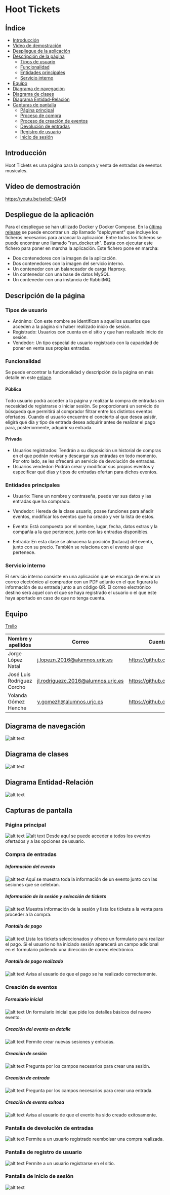 # Hoot Tickets

## Índice
- [Introducción](#introduccion)
- [Vídeo de demostración](#video)
- [Despliegue de la aplicación](#despliegue)
- [Descripción de la página](#descripcion)
  - [Tipos de usuario](#usuarios)
  - [Funcionalidad](#funcionalidad)
  - [Entidades principales](#entidades)
  - [Servicio interno](#servicio)
- [Equipo](#equipo)
- [Diagrama de navegación](#navegacion)
- [Diagrama de clases](#clases)
- [Diagrama Entidad-Relación](#diagramaER)
- [Capturas de pantalla](#capturas)
  - [Página principal](#capturasPrincipal)
  - [Proceso de compra](#capturasCompra)
  - [Proceso de creación de eventos](#capturasCreacion)
  - [Devolución de entradas](#capturasDevolucion)
  - [Registro de usuario](#capturasRegistro)
  - [Inicio de sesión](#capturasLogin)

## Introducción<a name="introduccion"></a>
Hoot Tickets es una página para la compra y venta de entradas de eventos musicales.

## Vídeo de demostración<a name="video"></a>
https://youtu.be/seIpE-QArDI

## Despliegue de la aplicación<a name="despliegue"></a>
Para el despliegue se han utilizado Docker y Docker Compose. En la [última release](https://github.com/Jormii/Hoot-Tickets/releases) se puede encontrar un .zip llamado "deployment" que incluye los ficheros necesarios para arrancar la aplicación. Entre todos los ficheros se puede encontrar uno llamado "run_docker.sh". Basta con ejecutar este fichero para poner en marcha la aplicación. Este fichero pone en marcha:
- Dos contenedores con la imagen de la aplicación.
- Dos contenedores con la imagen del servicio interno.
- Un contenedor con un balanceador de carga Haproxy.
- Un contenedor con una base de datos MySQL.
- Un contenedor con una instancia de RabbitMQ.

## Descripción de la página<a name="descripcion"></a>
### Tipos de usuario<a name="usuarios"></a>
- Anónimo: Con este nombre se identifican a aquellos usuarios que acceden a la página sin haber realizado inicio de sesión.
- Registrado: Usuarios con cuenta en el sitio y que han realizado inicio de sesión.
- Vendedor: Un tipo especial de usuario registrado con la capacidad de poner en venta sus propias entradas.

### Funcionalidad<a name="funcionalidad"></a>
Se puede encontrar la funcionalidad y descripción de la página en más detalle en este [enlace](https://docs.google.com/document/d/1NrD6JB6T7d2Fr4xy9gx2P4ysY2c4kxBIPfvAas6bO0w/edit?usp=sharing).

#### Pública
Todo usuario podrá acceder a la página y realizar la compra de entradas sin necesidad de registrarse o iniciar sesión. Se proporcionará un servicio de búsqueda que permitirá al comprador filtrar entre los distintos eventos ofertados. Cuando el usuario encuentre el concierto al que desea asistir, eligirá qué día y tipo de entrada desea adquirir antes de realizar el pago para, posteriormente, adquirir su entrada.

#### Privada
- Usuarios registrados: Tendrán a su disposición un historial de compras en el que podrán revisar y descargar sus entradas en todo momento. Por otro lado, se les ofrecerá un servicio de devolución de entradas.
- Usuarios vendedor: Podrán crear y modificar sus propios eventos y especificar qué días y tipos de entradas ofertan para dichos eventos.

### Entidades principales<a name="entidades"></a>
- Usuario: Tiene un nombre y contraseña, puede ver sus datos y las entradas que ha comprado.

- Vendedor: Hereda de la clase usuario, posee funciones para añadir eventos, modificar los eventos que ha creado y ver la lista de estos.

- Evento: Está compuesto por el nombre, lugar, fecha, datos extras y la compañía a la que pertenece, junto con las entradas disponibles.

- Entrada: En esta clase se almacena la posición (butaca) del evento, junto con su precio. También se relaciona con el evento al que pertenece.


### Servicio interno<a name="servicio"></a>
El servicio interno consiste en una aplicación que se encarga de enviar un correo electrónico al comprador con un PDF adjunto en el que figurará la información de su entrada junto a un código QR. El correo electrónico destino será aquel con el que se haya registrado el usuario o el que este haya aportado en caso de que no tenga cuenta.

## Equipo<a name="equipo"></a>
[Trello](https://trello.com/b/EhPCgI2B/dad)

Nombre y apellidos | Correo | Cuenta de GitHub
-------------------|----------------------|-----------------
Jorge López Natal | j.lopezn.2016@alumnos.urjc.es | https://github.com/Jormii
José Luis Rodríguez Corcho| jl.rodriguezc.2016@alumnos.urjc.es | https://github.com/huros35
Yolanda Gómez Henche | y.gomezh@alumnos.urjc.es | https://github.com/yolandagomezh

## Diagrama de navegación<a name="navegacion"></a>
![alt text](https://i.imgur.com/5cC7tfw.png "Diagrama de navegación")

## Diagrama de clases<a name="clases"></a>
![alt text](https://i.imgur.com/ayNorJh.png "Diagrama de clases")

## Diagrama Entidad-Relación<a name="diagramaER"></a>
![alt text](https://i.imgur.com/BNdHln5.jpg "Diagrama ER")

## Capturas de pantalla<a name="capturas"></a>
### Página principal<a name="capturasPrincipal"></a>
![alt text](https://i.imgur.com/9LXmk4e.png "Página principal sin haber iniciado sesión")
![alt text](https://i.imgur.com/HxRBtXp.png "Página principal habiendo iniciado sesión")
Desde aquí se puede acceder a todos los eventos ofertados y a las opciones de usuario.

### Compra de entradas<a name="capturasCompra"></a>
##### Información del evento
![alt text](https://i.imgur.com/30ayMr6.png "Información del evento")
Aquí se muestra toda la información de un evento junto con las sesiones que se celebran.

##### Información de la sesión y selección de tickets
![alt text](https://i.imgur.com/7ZRKLMR.png "Sesión y sus tickets")
Muestra información de la sesión y lista los tickets a la venta para proceder a la compra.

##### Pantalla de pago
![alt text](https://i.imgur.com/Kd7LZcH.png "Pantalla de pago")
Lista los tickets seleccionados y ofrece un formulario para realizar el pago. Si el usuario no ha iniciado sesión aparecerá un campo adicional en el formulario pidiendo una dirección de correo electrónico.

##### Pantalla de pago realizado
![alt text](https://i.imgur.com/jmurM6x.png "Pago realizado")
Avisa al usuario de que el pago se ha realizado correctamente.

### Creación de eventos<a name="capturasCreacion"></a>
##### Formulario inicial
![alt text](https://i.imgur.com/kJ4xQ1r.png "Formulario inicial")
Un formulario inicial que pide los detalles básicos del nuevo evento.

##### Creación del evento en detalle
![alt text](https://i.imgur.com/DvBqSUM.png "Creación de evento")
Permite crear nuevas sesiones y entradas.

##### Creación de sesión
![alt text](https://i.imgur.com/GHshcXD.png "Creación de sesión")
Pregunta por los campos necesarios para crear una sesión.

##### Creación de entrada
![alt text](https://i.imgur.com/H8VCZFO.png "Creación de entrada")
Pregunta por los campos necesarios para crear una entrada.

##### Creación de evento exitosa
![alt text](https://i.imgur.com/RZ1twlg.png "Creación exitosa")
Avisa al usuario de que el evento ha sido creado exitosamente.

### Pantalla de devolución de entradas<a name="capturasDevolucion"></a>
![alt text](https://i.imgur.com/mGhDuCx.png "Devolución de entradas")
Permite a un usuario registrado reembolsar una compra realizada.

### Pantalla de registro de usuario<a name="capturasRegistro"></a>
![alt text](https://i.imgur.com/HouHAwS.png "Registro de usuario")
Permite a un usuario registrarse en el sitio.

### Pantalla de inicio de sesión<a name="capturasLogin"></a>
![alt text](https://i.imgur.com/MROubKZ.png "Inicio de usuario")
